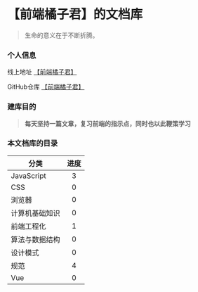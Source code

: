 
# 【前端橘子君】的文档库 <!-- {docsify-ignore} -->


> 生命的意义在于不断折腾。


### 个人信息 <!-- {docsify-ignore} -->
线上地址 [【前端橘子君】](http://xiaoysosheng.top)

GitHub仓库 [【前端橘子君】](https://github.com/xiaoyaosheng-yu/library)


### 建库目的 <!-- {docsify-ignore} -->
> **每天坚持一篇文章，复习前端的指示点，同时也以此鞭策学习**

### 本文档库的目录 <!-- {docsify-ignore} -->

| 分类           | 进度        |
| --------       | :--------: |
| JavaScript     | 3          |
| CSS            | 0          |
| 浏览器         | 0          |
| 计算机基础知识  | 0          |
| 前端工程化     | 1          |
| 算法与数据结构 | 0           |
| 设计模式       | 0          |
| 规范           | 4          |
| Vue           | 0          |